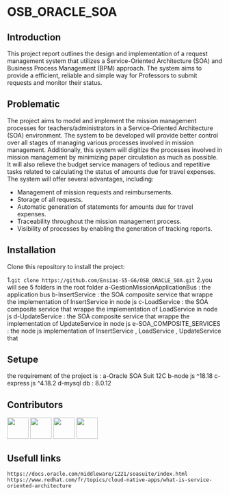# OSB_ORACLE_SOA

## Introduction
This project report outlines the design and implementation of a request management system
that utilizes a Service-Oriented Architecture (SOA) and Business Process Management (BPM)
approach. The system aims to provide a efficient, reliable and simple way for Professors to
submit requests and monitor their status.

## Problematic
The project aims to model and implement the mission management processes for teachers/administrators in a Service-Oriented Architecture (SOA) environment. The system to be developed will provide better control over all stages of managing various processes involved in mission management. Additionally, this system will digitize the processes involved in mission management by minimizing paper circulation as much as possible. It will also relieve the budget service managers of tedious and repetitive tasks related to calculating the status of amounts due for travel expenses. The system will offer several advantages, including:

- Management of mission requests and reimbursements.
- Storage of all requests.
- Automatic generation of statements for amounts due for travel expenses.
- Traceability throughout the mission management process.
- Visibility of processes by enabling the generation of tracking reports.


## Installation
Clone this repository to install the project:

1.`git clone https://github.com/Ensias-S5-G6/OSB_ORACLE_SOA.git`
2.you will see 5 folders in the root folder
    a-GestionMissionApplicationBus : the application bus
    b-InsertService : the SOA composite service that wrappe the implementation of InsertService in node js 
    c-LoadService :  the SOA composite service that wrappe the implementation of LoadService in node js
    d-UpdateService : the SOA composite service that wrappe the implementation of UpdateService in node js
    e-SOA_COMPOSITE_SERVICES : the node js  implementation of InsertService , LoadService , UpdateService that 

## Setupe
the requirement of the project is  : 
    a-Oracle SOA Suit 12C
    b-node js ^18.18
    c-express js  ^4.18.2
    d-mysql db : 8.0.12

## Contributors

[<img src="https://avatars.githubusercontent.com/u/96293231?v=4" width="50px">](https://github.com/GodWilldev)
[<img src="https://avatars.githubusercontent.com/u/148327695?v=4" width="50px">](https://github.com/dianeDev224)
[<img src="https://avatars.githubusercontent.com/u/125375032?v=4" width="50px">](https://github.com/ChaimaaRO)
[<img src="https://avatars.githubusercontent.com/u/101372554?v=4" width="50px">](https://github.com/houdasam)

## Usefull links
`https://docs.oracle.com/middleware/1221/soasuite/index.html`
`https://www.redhat.com/fr/topics/cloud-native-apps/what-is-service-oriented-architecture`




